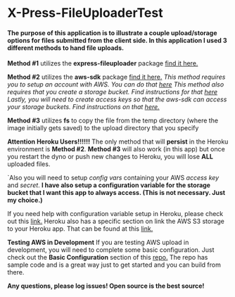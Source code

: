 # X-Press-FileUploaderTest

#### The purpose of this application is to illustrate a couple upload/storage options for files submitted from the client side. In this application I used 3 different methods to hand file uploads.
**Method #1** utilizes the **express-fileuploader** package [find it here.](https://www.npmjs.com/package/express-fileuploader)

**Method #2** utilizes the **aws-sdk** package [find it here.](https://www.npmjs.com/package/aws-sdk)
	*This method requires you to setup an account with AWS. You can do that [here](https://www.amazon.com/ap/signin?openid.assoc_handle=aws&openid.return_to=https%3A%2F%2Fsignin.aws.amazon.com%2Foauth%3Fresponse_type%3Dcode%26client_id%3Darn%253Aaws%253Aiam%253A%253A934814114565%253Auser%252Fportal-aws-auth%26redirect_uri%3Dhttps%253A%252F%252Fconsole.aws.amazon.com%252Fbilling%252Fhome%253Fstate%253DhashArgs%252523%2526isauthcode%253Dtrue%26noAuthCookie%3Dtrue&openid.mode=checkid_setup&openid.ns=http%3A%2F%2Fspecs.openid.net%2Fauth%2F2.0&openid.identity=http%3A%2F%2Fspecs.openid.net%2Fauth%2F2.0%2Fidentifier_select&openid.claimed_id=http%3A%2F%2Fspecs.openid.net%2Fauth%2F2.0%2Fidentifier_select&action=&disableCorpSignUp=&clientContext=&marketPlaceId=&poolName=&authCookies=&pageId=aws.ssop&siteState=unregistered%2Cen_US&accountStatusPolicy=P1&sso=&openid.pape.preferred_auth_policies=MultifactorPhysical&openid.pape.max_auth_age=120&openid.ns.pape=http%3A%2F%2Fspecs.openid.net%2Fextensions%2Fpape%2F1.0&server=%2Fap%2Fsignin%3Fie%3DUTF8&accountPoolAlias=&forceMobileApp=0&language=en_US&forceMobileLayout=0)*
	*This method also requires that you create a storage bucket. Find instructions for that [here](https://docs.aws.amazon.com/AmazonS3/latest/gsg/CreatingABucket.html)*
	*Lastly, you will need to create access keys so that the aws-sdk can access your storage buckets. Find instructions on that [here.](https://docs.aws.amazon.com/general/latest/gr/managing-aws-access-keys.html)*

**Method #3** utilizes **fs** to copy the file from the temp directory (where the image initially gets saved) to the upload directory that you specify

**Attention Heroku Users!!!!!!**
The only method that will **persist** in the Heroku environment is **Method #2**. **Method #3** will also work (in this app) but once you restart the dyno or push new changes to Heroku, you will lose **ALL** uploaded files. 

`Also you will need to setup *config vars* containing your AWS *access key* and *secret*. **I have also setup a configuration variable for the storage bucket that I want this app to always access. (This is not necessary. Just my choice.)**

If you need help with configuration variable setup in Heroku, please check out this [link.](https://devcenter.heroku.com/articles/config-vars#setting-up-config-vars-for-a-deployed-application) 
Heroku also has a specific section on link the AWS S3 storage to your Heroku app. That can be found at this [link.](https://devcenter.heroku.com/articles/s3)

**Testing AWS in Development**
If you are testing AWS upload in development, you will need to complete some basic configuration. Just check out the **Basic Configuration** section of this [repo.](https://github.com/aws-samples/aws-nodejs-sample#basic-configuration) The repo has sample code and is a great way just to get started and you can build from there.

**Any questions, please log issues! Open source is the best source!**